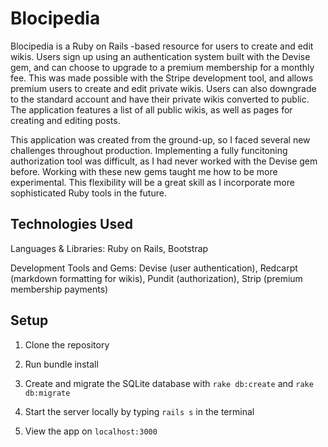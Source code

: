 # Blocipedia

Blocipedia is a Ruby on Rails -based resource for users to create and edit wikis. Users sign up using an authentication system built with the Devise gem, and can choose to upgrade to a premium membership for a monthly fee. This was made possible with the Stripe development tool, and allows premium users to create and edit private wikis. Users can also downgrade to the standard account and have their private wikis converted to public. The application features a list of all public wikis, as well as pages for creating and editing posts.

This application was created from the ground-up, so I faced several new challenges throughout production. Implementing a fully funcitoning authorization tool was difficult, as I had never worked with the Devise gem before. Working with these new gems taught me how to be more experimental. This flexibility will be a great skill as I incorporate more sophisticated Ruby tools in the future.


## Technologies Used

Languages & Libraries: Ruby on Rails, Bootstrap

Development Tools and Gems: Devise (user authentication), Redcarpt (markdown formatting for wikis), Pundit (authorization), Strip (premium membership payments)

## Setup

1) Clone the repository

2) Run bundle install

3) Create and migrate the SQLite database with `rake db:create` and `rake db:migrate`

4) Start the server locally by typing `rails s` in the terminal

5) View the app on `localhost:3000`
